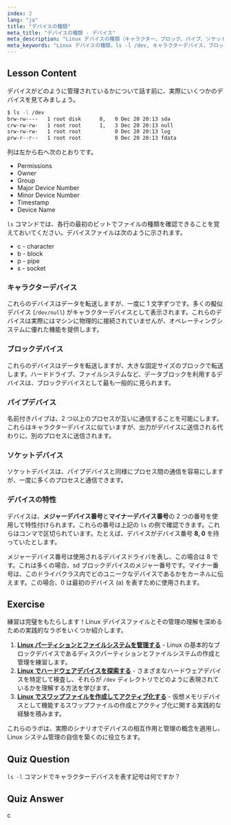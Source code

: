 ```yaml
---
index: 2
lang: "ja"
title: "デバイスの種類"
meta_title: "デバイスの種類 - デバイス"
meta_description: "Linux デバイスの種類（キャラクター、ブロック、パイプ、ソケット）と、`ls -l /dev` を使用してそれらを識別する方法を学びます。メジャー/マイナーデバイス番号を理解します。初心者向けの Linux チュートリアル。"
meta_keywords: "Linux デバイスの種類，ls -l /dev, キャラクターデバイス，ブロックデバイス，メジャーマイナーデバイス番号，Linux チュートリアル，Linux ガイド，初心者"
---
```


## Lesson Content

デバイスがどのように管理されているかについて話す前に、実際にいくつかのデバイスを見てみましょう。

```bash
$ ls -l /dev
brw-rw----   1 root disk      8,   0 Dec 20 20:13 sda
crw-rw-rw-   1 root root      1,   3 Dec 20 20:13 null
srw-rw-rw-   1 root root           0 Dec 20 20:13 log
prw-r--r--   1 root root           0 Dec 20 20:13 fdata
```

列は左から右へ次のとおりです。

- Permissions
- Owner
- Group
- Major Device Number
- Minor Device Number
- Timestamp
- Device Name

`ls` コマンドでは、各行の最初のビットでファイルの種類を確認できることを覚えておいてください。デバイスファイルは次のように示されます。

- c - character
- b - block
- p - pipe
- s - socket

### キャラクターデバイス

これらのデバイスはデータを転送しますが、一度に 1 文字ずつです。多くの擬似デバイス (`/dev/null`) がキャラクターデバイスとして表示されます。これらのデバイスは実際にはマシンに物理的に接続されていませんが、オペレーティングシステムに優れた機能を提供します。

### ブロックデバイス

これらのデバイスはデータを転送しますが、大きな固定サイズのブロックで転送します。ハードドライブ、ファイルシステムなど、データブロックを利用するデバイスは、ブロックデバイスとして最も一般的に見られます。

### パイプデバイス

名前付きパイプは、2 つ以上のプロセスが互いに通信することを可能にします。これらはキャラクターデバイスに似ていますが、出力がデバイスに送信される代わりに、別のプロセスに送信されます。

### ソケットデバイス

ソケットデバイスは、パイプデバイスと同様にプロセス間の通信を容易にしますが、一度に多くのプロセスと通信できます。

### デバイスの特性

デバイスは、**メジャーデバイス番号**と**マイナーデバイス番号**の 2 つの番号を使用して特性付けられます。これらの番号は上記の `ls` の例で確認できます。これらはコンマで区切られています。たとえば、デバイスがデバイス番号 **8, 0** を持っていたとします。

メジャーデバイス番号は使用されるデバイスドライバを表し、この場合は 8 です。これは多くの場合、sd ブロックデバイスのメジャー番号です。マイナー番号は、このドライバクラス内でどのユニークなデバイスであるかをカーネルに伝えます。この場合、0 は最初のデバイス (a) を表すために使用されます。

## Exercise

練習は完璧をもたらします！Linux デバイスファイルとその管理の理解を深めるための実践的なラボをいくつか紹介します。

1. **[Linux パーティションとファイルシステムを管理する](https://labex.io/ja/labs/comptia-manage-linux-partitions-and-filesystems-590845)** - Linux の基本的なブロックデバイスであるディスクパーティションとファイルシステムの作成と管理を練習します。
2. **[Linux でハードウェアデバイスを探索する](https://labex.io/ja/labs/comptia-explore-hardware-devices-in-linux-590861)** - さまざまなハードウェアデバイスを特定して検査し、それらが `/dev` ディレクトリでどのように表現されているかを理解する方法を学びます。
3. **[Linux でスワップファイルを作成してアクティブ化する](https://labex.io/ja/labs/comptia-create-and-activate-a-swap-file-in-linux-590858)** - 仮想メモリデバイスとして機能するスワップファイルの作成とアクティブ化に関する実践的な経験を積みます。

これらのラボは、実際のシナリオでデバイスの相互作用と管理の概念を適用し、Linux システム管理の自信を築くのに役立ちます。

## Quiz Question

`ls -l` コマンドでキャラクターデバイスを表す記号は何ですか？

## Quiz Answer

c
